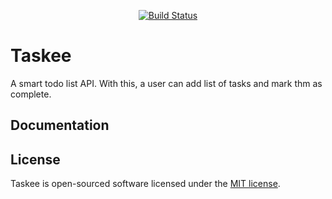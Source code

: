 <p align="center">
<a href="https://travis-ci.org/kunsal/taskee"><img src="https://travis-ci.com/kunsal/taskee.svg?branch=develop" alt="Build Status"></a>

</p>

# Taskee

A smart todo list API. With this, a user can add list of tasks and mark thm as complete.

## Documentation

## License

Taskee is open-sourced software licensed under the [MIT license](https://opensource.org/licenses/MIT).
